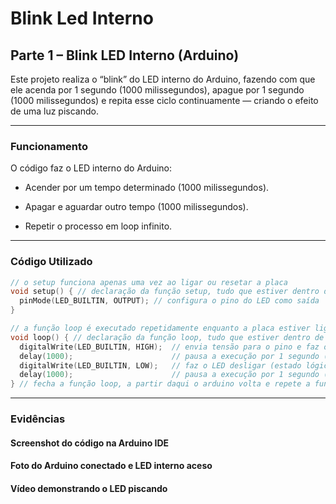 # Blink Led Interno

## Parte 1 – Blink LED Interno (Arduino)

Este projeto realiza o “blink” do LED interno do Arduino, fazendo com que ele acenda por 1 segundo (1000 milissegundos), apague por 1 segundo (1000 milissegundos) e repita esse ciclo continuamente — criando o efeito de uma luz piscando.

---

### Funcionamento

O código faz o LED interno do Arduino:

- Acender por um tempo determinado (1000 milissegundos).

- Apagar e aguardar outro tempo (1000 milissegundos).

- Repetir o processo em loop infinito.

---

### Código Utilizado
```c
// o setup funciona apenas uma vez ao ligar ou resetar a placa
void setup() { // declaração da função setup, tudo que estiver dentro de {} é executado uma vez no início
  pinMode(LED_BUILTIN, OUTPUT); // configura o pino do LED como saída
}

// a função loop é executado repetidamente enquanto a placa estiver ligada
void loop() { // declaração da função loop, tudo que estiver dentro de {} é executado em ciclo infinito
  digitalWrite(LED_BUILTIN, HIGH);  // envia tensão para o pino e faz o LED acender (estado lógico: HIGH)
  delay(1000);                      // pausa a execução por 1 segundo (1000 milissegundos) enquanto o LED permanece aceso
  digitalWrite(LED_BUILTIN, LOW);   // faz o LED desligar (estado lógico: LOW)
  delay(1000);                      // pausa a execução por 1 segundo (1000 milissegundos) enquanto o LED permanece apagado
} // fecha a função loop, a partir daqui o arduino volta e repete a função
```
---

### Evidências

#### Screenshot do código na Arduino IDE

#### Foto do Arduino conectado e LED interno aceso

#### Vídeo demonstrando o LED piscando


